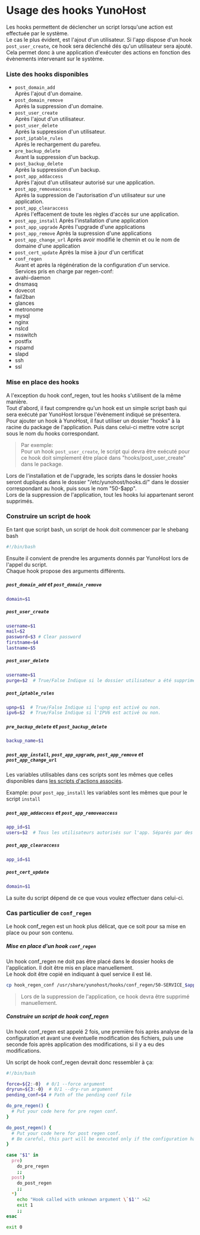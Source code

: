 # Usage des hooks YunoHost

Les hooks permettent de déclencher un script lorsqu'une action est effectuée par le système.  
Le cas le plus évident, est l'ajout d'un utilisateur. Si l'app dispose d'un hook `post_user_create`, ce hook sera déclenché dés qu'un utilisateur sera ajouté.  
Cela permet donc à une application d'exécuter des actions en fonction des évènements intervenant sur le système.

### Liste des hooks disponibles

- `post_domain_add`  
Après l'ajout d'un domaine.
- `post_domain_remove`  
Après la suppression d'un domaine.
- `post_user_create`  
Après l'ajout d'un utilisateur.
- `post_user_delete`  
Après la suppression d'un utilisateur.
- `post_iptable_rules`  
Après le rechargement du parefeu.
- `pre_backup_delete`  
Avant la suppression d'un backup.
- `post_backup_delete`  
Après la suppression d'un backup.
- `post_app_addaccess`  
Après l'ajout d'un utilisateur autorisé sur une application.
- `post_app_removeaccess`  
Après la suppression de l'autorisation d'un utilisateur sur une application.
- `post_app_clearaccess`  
Après l'effacement de toute les règles d'accès sur une application.
- `post_app_install`
Après l'installation d'une application
- `post_app_upgrade`
Après l'upgrade d'une applications
- `post_app_remove`
Après la supression d'une applications
- `post_app_change_url`
Après avoir modifié le chemin et ou le nom de domaine d'une application
- `post_cert_update`
Après la mise à jour d'un certificat
- `conf_regen`  
Avant et après la régénération de la configuration d'un service.  
Services pris en charge par regen-conf:
 - avahi-daemon
 - dnsmasq
 - dovecot
 - fail2ban
 - glances
 - metronome
 - mysql
 - nginx
 - nslcd
 - nsswitch
 - postfix
 - rspamd
 - slapd
 - ssh
 - ssl

### Mise en place des hooks

A l'exception du hook conf_regen, tout les hooks s'utilisent de la même manière.  
Tout d'abord, il faut comprendre qu'un hook est un simple script bash qui sera exécuté par YunoHost lorsque l'évènement indiqué se présentera.  
Pour ajouter un hook à YunoHost, il faut utiliser un dossier "hooks" à la racine du package de l'application. Puis dans celui-ci mettre votre script sous le nom du hooks correspondant.

> Par exemple:  
Pour un hook `post_user_create`, le script qui devra être exécuté pour ce hook doit simplement être placé dans "hooks/post_user_create" dans le package.

Lors de l'installation et de l'upgrade, les scripts dans le dossier hooks seront dupliqués dans le dossier "/etc/yunohost/hooks.d/" dans le dossier correspondant au hook, puis sous le nom "50-$app".  
Lors de la suppression de l'application, tout les hooks lui appartenant seront supprimés.

### Construire un script de hook

En tant que script bash, un script de hook doit commencer par le shebang bash

```bash
#!/bin/bash
```

Ensuite il convient de prendre les arguments donnés par YunoHost lors de l'appel du script.  
Chaque hook propose des arguments différents.

##### `post_domain_add` et `post_domain_remove`

```bash
domain=$1
```

##### `post_user_create`

```bash
username=$1
mail=$2
password=$3 # Clear password
firstname=$4
lastname=$5
```
##### `post_user_delete`

```bash
username=$1
purge=$2  # True/False Indique si le dossier utilisateur a été supprimé ou pas.
```

##### `post_iptable_rules`

```bash
upnp=$1  # True/False Indique si l'upnp est activé ou non.
ipv6=$2  # True/False Indique si l'IPV6 est activé ou non.
```

##### `pre_backup_delete` et `post_backup_delete`

```bash
backup_name=$1
```

##### `post_app_install`, `post_app_upgrade`, `post_app_remove` et `post_app_change_url`

Les variables utilisables dans ces scripts sont les mêmes que celles disponibles dans [les scripts d'actions associés](/packaging_apps_scripts).


Example: pour `post_app_install` les variables sont les mêmes que pour le script `install`

##### `post_app_addaccess` et `post_app_removeaccess`

```bash
app_id=$1
users=$2  # Tous les utilisateurs autorisés sur l'app. Séparés par des virgules.
```

##### `post_app_clearaccess`

```bash
app_id=$1
```

##### `post_cert_update`
```bash
domain=$1
```

La suite du script dépend de ce que vous voulez effectuer dans celui-ci.

### Cas particulier de `conf_regen`
Le hook conf_regen est un hook plus délicat, que ce soit pour sa mise en place ou pour son contenu.

##### Mise en place d'un hook `conf_regen`

Un hook conf_regen ne doit pas être placé dans le dossier hooks de l'application. Il doit être mis en place manuellement.  
Le hook doit être copié en indiquant à quel service il est lié.
```bash
cp hook_regen_conf /usr/share/yunohost/hooks/conf_regen/50-SERVICE_$app
```

> Lors de la suppression de l'application, ce hook devra être supprimé manuellement.

##### Construire un script de hook conf_regen

Un hook conf_regen est appelé 2 fois, une première fois après analyse de la configuration et avant une éventuelle modification des fichiers, puis une seconde fois après application des modifications, si il y a eu des modifications.

Un script de hook conf_regen devrait donc ressembler à ça:

```bash
#!/bin/bash

force=${2:-0}  # 0/1 --force argument
dryrun=${3:-0}  # 0/1 --dry-run argument
pending_conf=$4 # Path of the pending conf file

do_pre_regen() {
  # Put your code here for pre regen conf.
}

do_post_regen() {
  # Put your code here for post regen conf.
  # Be careful, this part will be executed only if the configuration has been modified.
}

case "$1" in
  pre)
    do_pre_regen
    ;;
  post)
    do_post_regen
    ;;
  *)
    echo "Hook called with unknown argument \`$1'" >&2
    exit 1
    ;;
esac

exit 0
```
